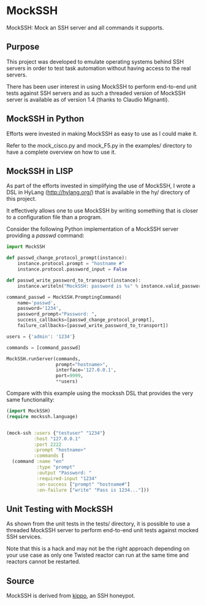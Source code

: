 MockSSH
=======

MockSSH: Mock an SSH server and all commands it supports.


Purpose
-------
This project was developed to emulate operating systems behind SSH servers 
in order to test task automation without having access to the real servers.

There has been user interest in using MockSSH to perform end-to-end unit tests
against SSH servers and as such a threaded version of MockSSH server is 
available as of version 1.4 (thanks to Claudio Mignanti).


MockSSH in Python
-----------------
Efforts were invested in making MockSSH as easy to use as I could make it.

Refer to the mock_cisco.py and mock_F5.py in the examples/ directory to have
a complete overview on how to use it.


MockSSH in LISP
---------------
As part of the efforts invested in simplifying the use of MockSSH, I wrote
a DSL in HyLang (http://hylang.org/) that is available in the hy/ directory
of this project.

It effectively allows one to use MockSSH by writing something that is closer
to a configuration file than a program.

Consider the following Python implementation of a MockSSH server providing
a *passwd* command:

```python
import MockSSH

def passwd_change_protocol_prompt(instance):
    instance.protocol.prompt = "hostname #"
    instance.protocol.password_input = False

def passwd_write_password_to_transport(instance):
    instance.writeln("MockSSH: password is %s" % instance.valid_password)

command_passwd = MockSSH.PromptingCommand(
    name='passwd',
    password='1234',
    password_prompt="Password: ",
    success_callbacks=[passwd_change_protocol_prompt],
    failure_callbacks=[passwd_write_password_to_transport])

users = {'admin': '1234'}

commands = [command_passwd]

MockSSH.runServer(commands,
                  prompt="hostname>",
                  interface='127.0.0.1',
                  port=9999,
                  **users)
```

Compare with this example using the mockssh DSL that provides the very same
functionality:

```clojure
(import MockSSH)
(require mockssh.language)


(mock-ssh :users {"testuser" "1234"}
          :host "127.0.0.1"
          :port 2222
          :prompt "hostname>"
          :commands [
  (command :name "en"
           :type "prompt"
           :output "Password: "
           :required-input "1234"
           :on-success ["prompt" "hostname#"]
           :on-failure ["write" "Pass is 1234..."]))
```


Unit Testing with MockSSH
-------------------------
As shown from the unit tests in the tests/ directory, it is possible to use
a threaded MockSSH server to perform end-to-end unit tests against mocked
SSH services.

Note that this is a hack and may not be the right approach depending on your
use case as only one Twisted reactor can run at the same time and reactors
cannot be restarted.

Source
------
MockSSH is derived from [kippo](http://code.google.com/p/kippo/), an SSH honeypot.
